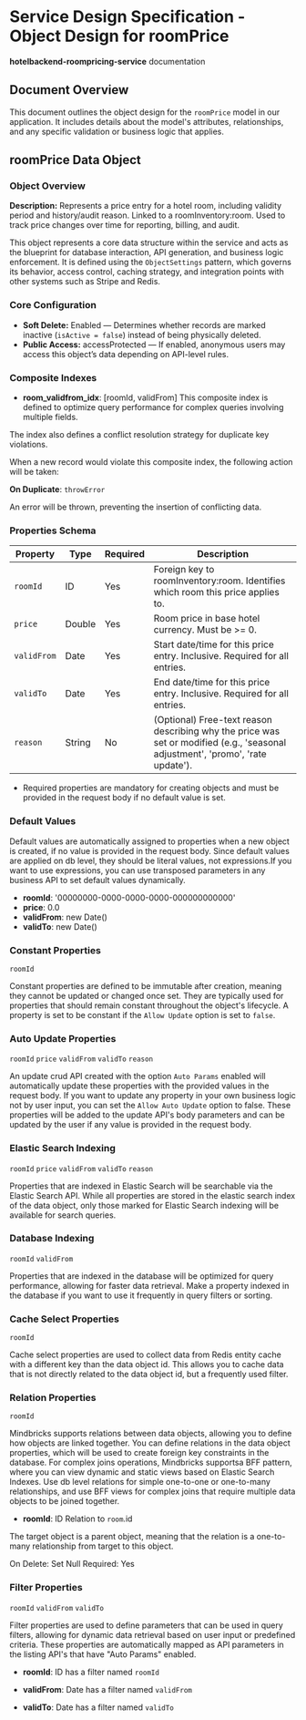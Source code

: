 # Service Design Specification - Object Design for roomPrice

**hotelbackend-roompricing-service** documentation

## Document Overview

This document outlines the object design for the `roomPrice` model in our application. It includes details about the model's attributes, relationships, and any specific validation or business logic that applies.

## roomPrice Data Object

### Object Overview

**Description:** Represents a price entry for a hotel room, including validity period and history/audit reason. Linked to a roomInventory:room. Used to track price changes over time for reporting, billing, and audit.

This object represents a core data structure within the service and acts as the blueprint for database interaction, API generation, and business logic enforcement.
It is defined using the `ObjectSettings` pattern, which governs its behavior, access control, caching strategy, and integration points with other systems such as Stripe and Redis.

### Core Configuration

- **Soft Delete:** Enabled — Determines whether records are marked inactive (`isActive = false`) instead of being physically deleted.
- **Public Access:** accessProtected — If enabled, anonymous users may access this object’s data depending on API-level rules.

### Composite Indexes

- **room_validfrom_idx**: [roomId, validFrom]
  This composite index is defined to optimize query performance for complex queries involving multiple fields.

The index also defines a conflict resolution strategy for duplicate key violations.

When a new record would violate this composite index, the following action will be taken:

**On Duplicate**: `throwError`

An error will be thrown, preventing the insertion of conflicting data.

### Properties Schema

| Property    | Type   | Required | Description                                                                                                                                             |
| ----------- | ------ | -------- | ------------------------------------------------------------------------------------------------------------------------------------------------------- |
| `roomId`    | ID     | Yes      | Foreign key to roomInventory:room. Identifies which room this price applies to.                                                                         |
| `price`     | Double | Yes      | Room price in base hotel currency. Must be &gt;= 0.                                                                                                     |
| `validFrom` | Date   | Yes      | Start date/time for this price entry. Inclusive. Required for all entries.                                                                              |
| `validTo`   | Date   | Yes      | End date/time for this price entry. Inclusive. Required for all entries.                                                                                |
| `reason`    | String | No       | (Optional) Free-text reason describing why the price was set or modified (e.g., &#39;seasonal adjustment&#39;, &#39;promo&#39;, &#39;rate update&#39;). |

- Required properties are mandatory for creating objects and must be provided in the request body if no default value is set.

### Default Values

Default values are automatically assigned to properties when a new object is created, if no value is provided in the request body.
Since default values are applied on db level, they should be literal values, not expressions.If you want to use expressions, you can use transposed parameters in any business API to set default values dynamically.

- **roomId**: '00000000-0000-0000-0000-000000000000'
- **price**: 0.0
- **validFrom**: new Date()
- **validTo**: new Date()

### Constant Properties

`roomId`

Constant properties are defined to be immutable after creation, meaning they cannot be updated or changed once set. They are typically used for properties that should remain constant throughout the object's lifecycle.
A property is set to be constant if the `Allow Update` option is set to `false`.

### Auto Update Properties

`roomId` `price` `validFrom` `validTo` `reason`

An update crud API created with the option `Auto Params` enabled will automatically update these properties with the provided values in the request body.
If you want to update any property in your own business logic not by user input, you can set the `Allow Auto Update` option to false.
These properties will be added to the update API's body parameters and can be updated by the user if any value is provided in the request body.

### Elastic Search Indexing

`roomId` `price` `validFrom` `validTo` `reason`

Properties that are indexed in Elastic Search will be searchable via the Elastic Search API.
While all properties are stored in the elastic search index of the data object, only those marked for Elastic Search indexing will be available for search queries.

### Database Indexing

`roomId` `validFrom`

Properties that are indexed in the database will be optimized for query performance, allowing for faster data retrieval.
Make a property indexed in the database if you want to use it frequently in query filters or sorting.

### Cache Select Properties

`roomId`

Cache select properties are used to collect data from Redis entity cache with a different key than the data object id.
This allows you to cache data that is not directly related to the data object id, but a frequently used filter.

### Relation Properties

`roomId`

Mindbricks supports relations between data objects, allowing you to define how objects are linked together.
You can define relations in the data object properties, which will be used to create foreign key constraints in the database.
For complex joins operations, Mindbricks supportsa BFF pattern, where you can view dynamic and static views based on Elastic Search Indexes.
Use db level relations for simple one-to-one or one-to-many relationships, and use BFF views for complex joins that require multiple data objects to be joined together.

- **roomId**: ID
  Relation to `room`.id

The target object is a parent object, meaning that the relation is a one-to-many relationship from target to this object.

On Delete: Set Null
Required: Yes

### Filter Properties

`roomId` `validFrom` `validTo`

Filter properties are used to define parameters that can be used in query filters, allowing for dynamic data retrieval based on user input or predefined criteria.
These properties are automatically mapped as API parameters in the listing API's that have "Auto Params" enabled.

- **roomId**: ID has a filter named `roomId`

- **validFrom**: Date has a filter named `validFrom`

- **validTo**: Date has a filter named `validTo`
